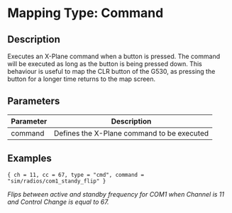 # Mapping Type: Command

## Description
Executes an X-Plane command when a button is pressed. The command will be executed as long as the button is being
pressed down. This behaviour is useful to map the CLR button of the G530, as pressing the button for a longer time
returns to the map screen.

## Parameters
| Parameter | Description                                          |
|-----------|------------------------------------------------------|
| command   | Defines the X-Plane command to be executed |

## Examples
```
{ ch = 11, cc = 67, type = "cmd", command = "sim/radios/com1_standy_flip" }
```
*Flips between active and standby frequency for COM1 when Channel is 11 and Control Change is equal to 67.*
